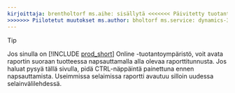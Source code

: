 ```yaml
---
kirjoittaja: brentholtorf ms.aihe: sisällytä <<<<<<< Päivitetty tuotantoketjun alkupään ms.päivämäärä: 12.6.2024 ======= ms.date: 20.5.2024
>>>>>>> Piilotetut muutokset ms.author: bholtorf ms.service: dynamics-365-business-central ms.reviewer: bholtorf
---
```


> [!TIP]
> Jos sinulla on [!INCLUDE [prod_short](prod_short.md)] Online -tuotantoympäristö, voit avata raportin suoraan tuotteessa napsauttamalla alla olevaa raporttitunnusta. Jos haluat pysyä tällä sivulla, pidä CTRL-näppäintä painettuna ennen napsauttamista. Useimmissa selaimissa raportti avautuu silloin uudessa selainvälilehdessä.